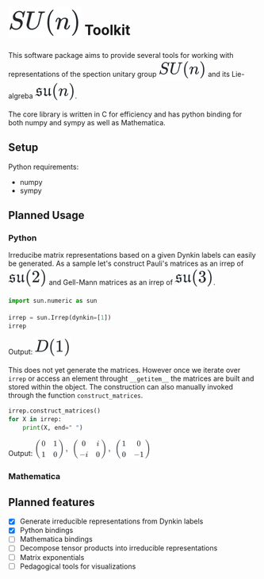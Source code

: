 # <sub><img alt="SU(n)" src="images/a9aa0eebca08632942699db706325eb8.svg" /></sub> Toolkit

This software package aims to provide several tools for working with representations of the spection unitary group <sub><sub><img alt="SU(n)" src="images/d0203de77fa58f64279192e742af1548.svg" /></sub></sub> and its Lie-algreba <sub><sub><img alt="\mathfrak{su}(n)" src="images/c6cc9a8850361dbf2f4bf51765b8a92d.svg" /></sub></sub>.

The core library is written in C for efficiency and has python binding for both numpy and sympy as well as Mathematica.

## Setup

Python requirements:

* numpy
* sympy

## Planned Usage

### Python

Irreducibe matrix representations based on a given Dynkin labels can easily be generated. As a sample let's construct Pauli's matrices as an irrep of <sub><sub><img alt="\mathfrak{su}(2)" src="images/fa4efd26c491dfa3da955fb46c8ac023.svg" /></sub></sub> and Gell-Mann matrices as an irrep of <sub><sub><img alt="\mathfrak{su}(3)" src="images/d5f0a6fccf11f2b2a389ee9011ddd658.svg" /></sub></sub>.

```python
import sun.numeric as sun

irrep = sun.Irrep(dynkin=[1])
irrep
```
Output: <sub><sub><img alt="D(1)" src="images/4d048db56d0e2e4ff4be1777263c483e.svg" /></sub></sub>

This does not yet generate the matrices. However once we iterate over `irrep` or access an element throught `__getitem__` the matrices are built and stored within the object. The construction can also manually invoked through the function `construct_matrices`.

```python
irrep.construct_matrices()
for X in irrep:
    print(X, end=" ")
```
Output: <sub><sub><img alt="\begin{pmatrix} 0 & 1 \\ 1 & 0 \end{pmatrix},\ \begin{pmatrix} 0 & i \\ -i & 0 \end{pmatrix},\ \begin{pmatrix} 1 & 0 \\ 0 & -1 \end{pmatrix}" src="images/5bcaddbe725ea06ecf87ac71d47a2e08.svg" /></sub></sub>

### Mathematica

## Planned features

- [x] Generate irreducible representations from Dynkin labels
- [x] Python bindings
- [ ] Mathematica bindings
- [ ] Decompose tensor products into irreducible representations
- [ ] Matrix exponentials
- [ ] Pedagogical tools for visualizations